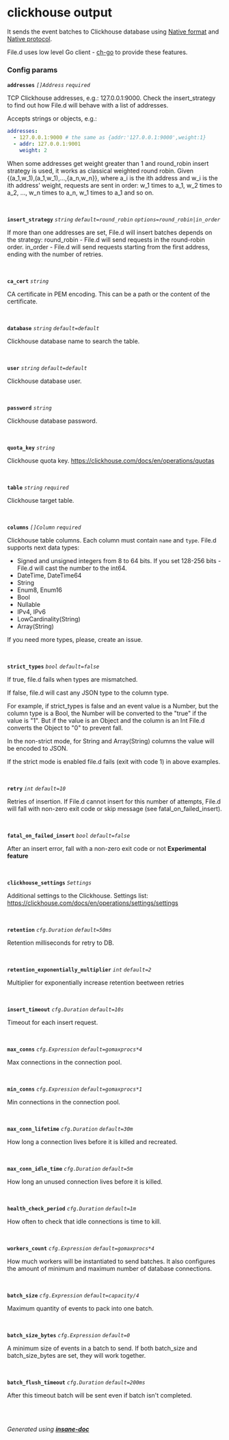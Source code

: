 # clickhouse output
It sends the event batches to Clickhouse database using
[Native format](https://clickhouse.com/docs/en/interfaces/formats/#native) and
[Native protocol](https://clickhouse.com/docs/en/interfaces/tcp/).

File.d uses low level Go client - [ch-go](https://github.com/ClickHouse/ch-go) to provide these features.

### Config params
**`addresses`** *`[]Address`* *`required`* 

TCP Clickhouse addresses, e.g.: 127.0.0.1:9000.
Check the insert_strategy to find out how File.d will behave with a list of addresses.

Accepts strings or objects, e.g.:
```yaml
addresses:
  - 127.0.0.1:9000 # the same as {addr:'127.0.0.1:9000',weight:1}
  - addr: 127.0.0.1:9001
    weight: 2
```

When some addresses get weight greater than 1 and round_robin insert strategy is used,
it works as classical weighted round robin. Given {(a_1,w_1),(a_1,w_1),...,{a_n,w_n}},
where a_i is the ith address and w_i is the ith address' weight, requests are sent in order:
w_1 times to a_1, w_2 times to a_2, ..., w_n times to a_n, w_1 times to a_1 and so on.

<br>

**`insert_strategy`** *`string`* *`default=round_robin`* *`options=round_robin|in_order`* 

If more than one addresses are set, File.d will insert batches depends on the strategy:
round_robin - File.d will send requests in the round-robin order.
in_order - File.d will send requests starting from the first address, ending with the number of retries.

<br>

**`ca_cert`** *`string`* 

CA certificate in PEM encoding. This can be a path or the content of the certificate.

<br>

**`database`** *`string`* *`default=default`* 

Clickhouse database name to search the table.

<br>

**`user`** *`string`* *`default=default`* 

Clickhouse database user.

<br>

**`password`** *`string`* 

Clickhouse database password.

<br>

**`quota_key`** *`string`* 

Clickhouse quota key.
https://clickhouse.com/docs/en/operations/quotas

<br>

**`table`** *`string`* *`required`* 

Clickhouse target table.

<br>

**`columns`** *`[]Column`* *`required`* 

Clickhouse table columns. Each column must contain `name` and `type`.
File.d supports next data types:
* Signed and unsigned integers from 8 to 64 bits.
If you set 128-256 bits - File.d will cast the number to the int64.
* DateTime, DateTime64
* String
* Enum8, Enum16
* Bool
* Nullable
* IPv4, IPv6
* LowCardinality(String)
* Array(String)

If you need more types, please, create an issue.

<br>

**`strict_types`** *`bool`* *`default=false`* 

If true, file.d fails when types are mismatched.

If false, file.d will cast any JSON type to the column type.

For example, if strict_types is false and an event value is a Number,
but the column type is a Bool, the Number will be converted to the "true"
if the value is "1".
But if the value is an Object and the column is an Int
File.d converts the Object to "0" to prevent fall.

In the non-strict mode, for String and Array(String) columns the value will be encoded to JSON.

If the strict mode is enabled file.d fails (exit with code 1) in above examples.

<br>

**`retry`** *`int`* *`default=10`* 

Retries of insertion. If File.d cannot insert for this number of attempts,
File.d will fall with non-zero exit code or skip message (see fatal_on_failed_insert).

<br>

**`fatal_on_failed_insert`** *`bool`* *`default=false`* 

After an insert error, fall with a non-zero exit code or not
**Experimental feature**

<br>

**`clickhouse_settings`** *`Settings`* 

Additional settings to the Clickhouse.
Settings list: https://clickhouse.com/docs/en/operations/settings/settings

<br>

**`retention`** *`cfg.Duration`* *`default=50ms`* 

Retention milliseconds for retry to DB.

<br>

**`retention_exponentially_multiplier`** *`int`* *`default=2`* 

Multiplier for exponentially increase retention beetween retries

<br>

**`insert_timeout`** *`cfg.Duration`* *`default=10s`* 

Timeout for each insert request.

<br>

**`max_conns`** *`cfg.Expression`* *`default=gomaxprocs*4`* 

Max connections in the connection pool.

<br>

**`min_conns`** *`cfg.Expression`* *`default=gomaxprocs*1`* 

Min connections in the connection pool.

<br>

**`max_conn_lifetime`** *`cfg.Duration`* *`default=30m`* 

How long a connection lives before it is killed and recreated.

<br>

**`max_conn_idle_time`** *`cfg.Duration`* *`default=5m`* 

How long an unused connection lives before it is killed.

<br>

**`health_check_period`** *`cfg.Duration`* *`default=1m`* 

How often to check that idle connections is time to kill.

<br>

**`workers_count`** *`cfg.Expression`* *`default=gomaxprocs*4`* 

How much workers will be instantiated to send batches.
It also configures the amount of minimum and maximum number of database connections.

<br>

**`batch_size`** *`cfg.Expression`* *`default=capacity/4`* 

Maximum quantity of events to pack into one batch.

<br>

**`batch_size_bytes`** *`cfg.Expression`* *`default=0`* 

A minimum size of events in a batch to send.
If both batch_size and batch_size_bytes are set, they will work together.

<br>

**`batch_flush_timeout`** *`cfg.Duration`* *`default=200ms`* 

After this timeout batch will be sent even if batch isn't completed.

<br>


<br>*Generated using [__insane-doc__](https://github.com/vitkovskii/insane-doc)*